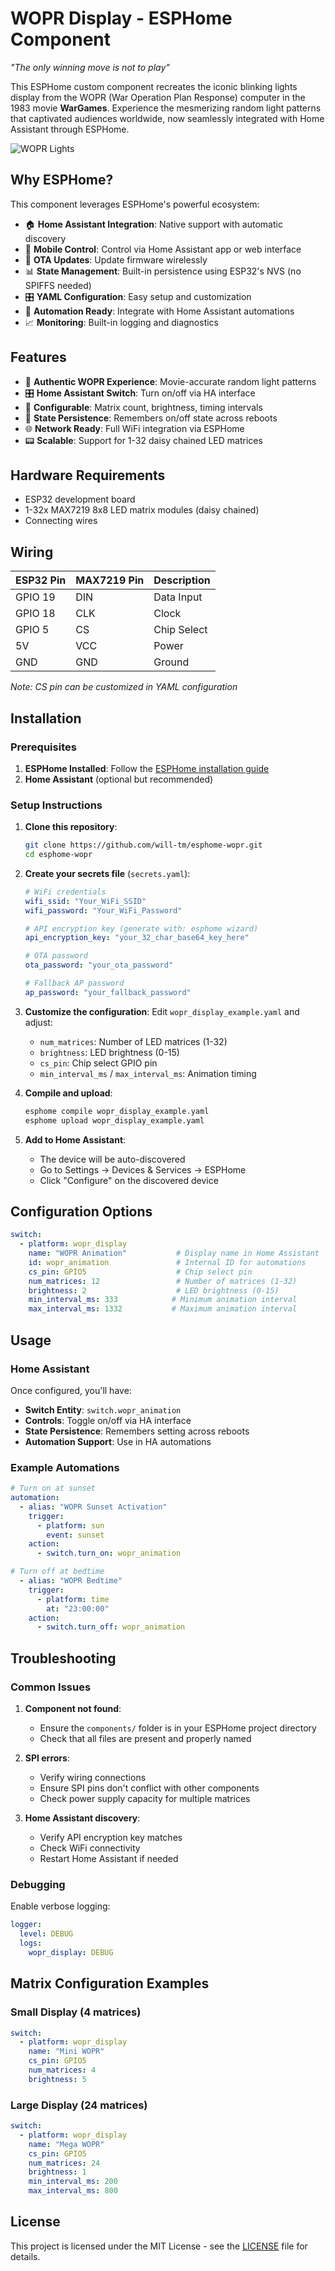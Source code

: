 # WOPR Display - ESPHome Component

*"The only winning move is not to play"*

This ESPHome custom component recreates the iconic blinking lights display from the WOPR (War Operation Plan Response) computer in the 1983 movie **WarGames**. Experience the mesmerizing random light patterns that captivated audiences worldwide, now seamlessly integrated with Home Assistant through ESPHome.

![WOPR Lights](https://gifs.cackhanded.net/wargames/lights.gif)

## Why ESPHome?

This component leverages ESPHome's powerful ecosystem:

- 🏠 **Home Assistant Integration**: Native support with automatic discovery
- 📱 **Mobile Control**: Control via Home Assistant app or web interface  
- 🔄 **OTA Updates**: Update firmware wirelessly
- 📊 **State Management**: Built-in persistence using ESP32's NVS (no SPIFFS needed)
- 🎛️ **YAML Configuration**: Easy setup and customization
- 🤖 **Automation Ready**: Integrate with Home Assistant automations
- 📈 **Monitoring**: Built-in logging and diagnostics

## Features

- 🎯 **Authentic WOPR Experience**: Movie-accurate random light patterns
- 🎛️ **Home Assistant Switch**: Turn on/off via HA interface
- 🔧 **Configurable**: Matrix count, brightness, timing intervals
- 💾 **State Persistence**: Remembers on/off state across reboots
- 🌐 **Network Ready**: Full WiFi integration via ESPHome
- 📟 **Scalable**: Support for 1-32 daisy chained LED matrices

## Hardware Requirements

- ESP32 development board
- 1-32x MAX7219 8x8 LED matrix modules (daisy chained)
- Connecting wires

## Wiring

| ESP32 Pin | MAX7219 Pin | Description |
|-----------|-------------|-------------|
| GPIO 19   | DIN         | Data Input  |
| GPIO 18   | CLK         | Clock       |
| GPIO 5    | CS          | Chip Select |
| 5V        | VCC         | Power       |
| GND       | GND         | Ground      |

*Note: CS pin can be customized in YAML configuration*

## Installation

### Prerequisites

1. **ESPHome Installed**: Follow the [ESPHome installation guide](https://esphome.io/guides/installing_esphome.html)
2. **Home Assistant** (optional but recommended)

### Setup Instructions

1. **Clone this repository**:
   ```bash
   git clone https://github.com/will-tm/esphome-wopr.git
   cd esphome-wopr
   ```

2. **Create your secrets file** (`secrets.yaml`):
   ```yaml
   # WiFi credentials
   wifi_ssid: "Your_WiFi_SSID"
   wifi_password: "Your_WiFi_Password"
   
   # API encryption key (generate with: esphome wizard)
   api_encryption_key: "your_32_char_base64_key_here"
   
   # OTA password
   ota_password: "your_ota_password"
   
   # Fallback AP password
   ap_password: "your_fallback_password"
   ```

3. **Customize the configuration**:
   Edit `wopr_display_example.yaml` and adjust:
   - `num_matrices`: Number of LED matrices (1-32)
   - `brightness`: LED brightness (0-15) 
   - `cs_pin`: Chip select GPIO pin
   - `min_interval_ms` / `max_interval_ms`: Animation timing

4. **Compile and upload**:
   ```bash
   esphome compile wopr_display_example.yaml
   esphome upload wopr_display_example.yaml
   ```

5. **Add to Home Assistant**:
   - The device will be auto-discovered
   - Go to Settings → Devices & Services → ESPHome
   - Click "Configure" on the discovered device

## Configuration Options

```yaml
switch:
  - platform: wopr_display
    name: "WOPR Animation"           # Display name in Home Assistant
    id: wopr_animation               # Internal ID for automations
    cs_pin: GPIO5                    # Chip select pin
    num_matrices: 12                 # Number of matrices (1-32)
    brightness: 2                    # LED brightness (0-15)
    min_interval_ms: 333            # Minimum animation interval
    max_interval_ms: 1332           # Maximum animation interval
```

## Usage

### Home Assistant

Once configured, you'll have:

- **Switch Entity**: `switch.wopr_animation` 
- **Controls**: Toggle on/off via HA interface
- **State Persistence**: Remembers setting across reboots
- **Automation Support**: Use in HA automations

### Example Automations

```yaml
# Turn on at sunset
automation:
  - alias: "WOPR Sunset Activation"
    trigger:
      - platform: sun
        event: sunset
    action:
      - switch.turn_on: wopr_animation

# Turn off at bedtime  
  - alias: "WOPR Bedtime"
    trigger:
      - platform: time
        at: "23:00:00"
    action:
      - switch.turn_off: wopr_animation
```

## Troubleshooting

### Common Issues

1. **Component not found**:
   - Ensure the `components/` folder is in your ESPHome project directory
   - Check that all files are present and properly named

2. **SPI errors**:
   - Verify wiring connections
   - Ensure SPI pins don't conflict with other components
   - Check power supply capacity for multiple matrices

3. **Home Assistant discovery**:
   - Verify API encryption key matches
   - Check WiFi connectivity
   - Restart Home Assistant if needed

### Debugging

Enable verbose logging:
```yaml
logger:
  level: DEBUG
  logs:
    wopr_display: DEBUG
```

## Matrix Configuration Examples

### Small Display (4 matrices)
```yaml
switch:
  - platform: wopr_display
    name: "Mini WOPR"
    cs_pin: GPIO5
    num_matrices: 4
    brightness: 5
```

### Large Display (24 matrices)  
```yaml
switch:
  - platform: wopr_display
    name: "Mega WOPR"
    cs_pin: GPIO5
    num_matrices: 24
    brightness: 1
    min_interval_ms: 200
    max_interval_ms: 800
```

## License

This project is licensed under the MIT License - see the [LICENSE](../LICENSE) file for details.
